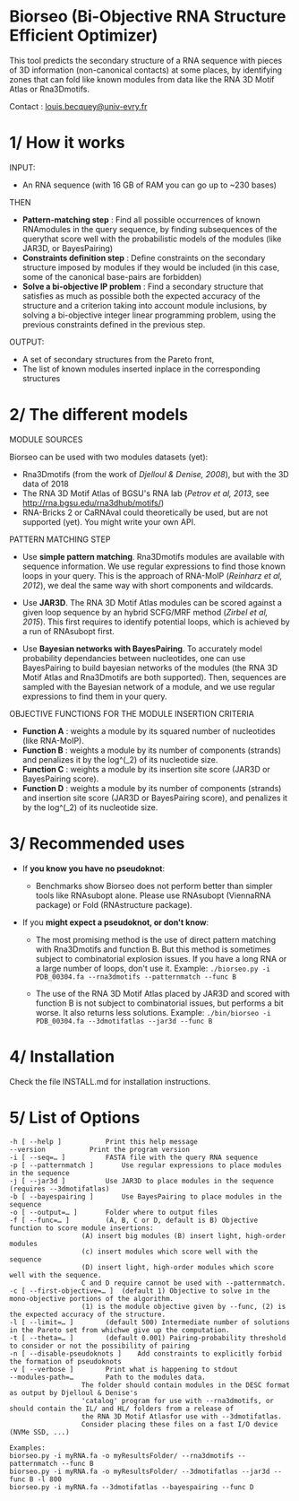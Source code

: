 Biorseo (Bi-Objective RNA Structure Efficient Optimizer)
===================================

This tool predicts the secondary structure of a RNA sequence with pieces of 3D information (non-canonical contacts) at some places, 
by identifying zones that can fold like known modules from data like the RNA 3D Motif Atlas or Rna3Dmotifs.

Contact : louis.becquey@univ-evry.fr

1/ How it works
===================================
INPUT:
- An RNA sequence (with 16 GB of RAM you can go up to ~230 bases)

THEN
- **Pattern-matching step** : Find all possible occurrences of known RNAmodules in the query sequence, by finding subsequences of the querythat score well with the probabilistic models of the modules (like JAR3D, or BayesPairing)
- **Constraints  definition  step** : Define constraints on the secondary structure imposed by modules if they would be included (in this case, some of the canonical base-pairs are forbidden)
- **Solve a bi-objective IP problem** : Find a secondary structure that satisfies as much as possible both the expected accuracy of the structure and a criterion taking into account module inclusions, by solving a bi-objective integer linear programming problem, using the previous constraints defined in the previous step.

OUTPUT:
- A set of secondary structures from the Pareto front,
- The list of known modules inserted inplace in the corresponding structures

2/ The different models
==================================
MODULE SOURCES

Biorseo can be used with two modules datasets (yet):
* Rna3Dmotifs (from the work of *Djelloul & Denise, 2008*), but with the 3D data of 2018
* The RNA 3D Motif Atlas of BGSU's RNA lab (*Petrov et al, 2013*, see http://rna.bgsu.edu/rna3dhub/motifs/)
* RNA-Bricks 2 or CaRNAval could theoretically be used, but are not supported (yet). You might write your own API.

PATTERN MATCHING STEP
- Use **simple pattern matching**. Rna3Dmotifs modules are available with sequence information. We use regular expressions to find those known loops in your query. This is the approach of RNA-MoIP (*Reinharz et al, 2012*), we deal the same way with short components and wildcards.

- Use **JAR3D**. The RNA 3D Motif Atlas modules can be scored against a given loop sequence by an hybrid SCFG/MRF method (*Zirbel et al, 2015*). This first requires to identify potential loops, which is achieved by a run of RNAsubopt first.

- Use **Bayesian networks with BayesPairing**. To accurately model probability dependancies between nucleotides, one can use BayesPairing to build bayesian networks of the modules (the RNA 3D Motif Atlas and Rna3Dmotifs are both supported). Then, sequences are sampled with the Bayesian network of a module, and we use regular expressions to find them in your query.

OBJECTIVE FUNCTIONS FOR THE MODULE INSERTION CRITERIA

* **Function A** : weights a module by its squared number of nucleotides (like RNA-MoIP).
* **Function B** : weights a module by its number of components (strands) and penalizes it by the log^(_2) of its nucleotide size.
* **Function C** : weights a module by its insertion site score (JAR3D or BayesPairing score).
* **Function D** : weights a module by its number of components (strands) and insertion site score (JAR3D or BayesPairing score), and penalizes it by the log^(_2) of its nucleotide size.

3/ Recommended uses
==================================
- If **you know you have no pseudoknot**:
    * Benchmarks show Biorseo does not perform better than simpler tools like RNAsubopt alone. Please use RNAsubopt (ViennaRNA package) or Fold (RNAstructure package).

- If you **might expect a pseudoknot, or don't know**:
    * The most promising method is the use of direct pattern matching with Rna3Dmotifs and function B. But this method is sometimes subject to combinatorial explosion issues. If you have a long RNA or a large number of loops, don't use it. Example:
    `./biorseo.py -i PDB_00304.fa --rna3dmotifs --patternmatch --func B`
    
    * The use of the RNA 3D Motif Atlas placed by JAR3D and scored with function B is not subject to combinatorial issues, but performs a bit worse. It also returns less solutions. Example:
    `./bin/biorseo -i PDB_00304.fa --3dmotifatlas --jar3d --func B`


4/ Installation
==================================
Check the file INSTALL.md for installation instructions.

5/ List of Options
==================================
```
-h [ --help ]			Print this help message
--version			Print the program version
-i [ --seq=… ]			FASTA file with the query RNA sequence
-p [ --patternmatch ]		Use regular expressions to place modules in the sequence
-j [ --jar3d ]			Use JAR3D to place modules in the sequence (requires --3dmotifatlas)
-b [ --bayespairing ]		Use BayesPairing to place modules in the sequence
-o [ --output=… ]		Folder where to output files
-f [ --func=… ]			(A, B, C or D, default is B) Objective function to score module insertions:
				  (A) insert big modules (B) insert light, high-order modules
				  (c) insert modules which score well with the sequence
				  (D) insert light, high-order modules which score well with the sequence.
				  C and D require cannot be used with --patternmatch.
-c [ --first-objective=… ]	(default 1) Objective to solve in the mono-objective portions of the algorithm.
				  (1) is the module objective given by --func, (2) is the expected accuracy of the structure.
-l [ --limit=… ]		(default 500) Intermediate number of solutions in the Pareto set from whichwe give up the computation.
-t [ --theta=… ]		(default 0.001) Pairing-probability threshold to consider or not the possibility of pairing
-n [ --disable-pseudoknots ]	Add constraints to explicitly forbid the formation of pseudoknots
-v [ --verbose ]		Print what is happening to stdout
--modules-path=…		Path to the modules data.
				  The folder should contain modules in the DESC format as output by Djelloul & Denise's
				  'catalog' program for use with --rna3dmotifs, or should contain the IL/ and HL/ folders from a release of
				  the RNA 3D Motif Atlasfor use with --3dmotifatlas.
				  Consider placing these files on a fast I/O device (NVMe SSD, ...)

Examples:
biorseo.py -i myRNA.fa -o myResultsFolder/ --rna3dmotifs --patternmatch --func B
biorseo.py -i myRNA.fa -o myResultsFolder/ --3dmotifatlas --jar3d --func B -l 800
biorseo.py -i myRNA.fa --3dmotifatlas --bayespairing --func D
```
